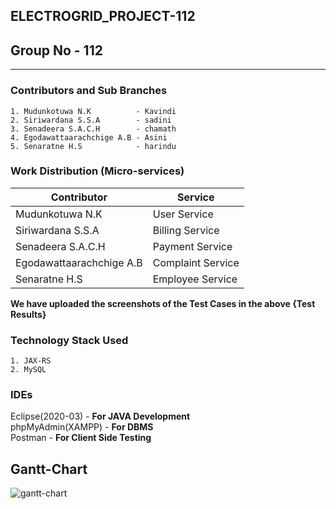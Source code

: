 ## ELECTROGRID_PROJECT-112
## Group No - 112
---
### Contributors and Sub Branches
    1. Mudunkotuwa N.K          - Kavindi
    2. Siriwardana S.S.A        - sadini
    3. Senadeera S.A.C.H        - chamath
    4. Egodawattaarachchige A.B - Asini
    5. Senaratne H.S            - harindu
    
### Work Distribution (Micro-services)    
    
| Contributor            | Service |
| -------------           | ------------- |
| Mudunkotuwa N.K            | User Service  |
| Siriwardana S.S.A           | Billing Service  |
| Senadeera S.A.C.H           | Payment Service  |
| Egodawattaarachchige A.B          | Complaint Service  |
| Senaratne H.S            | Employee Service  |


**We have uploaded the screenshots of the Test Cases in the above {Test Results}**

### Technology Stack Used
    1. JAX-RS
    2. MySQL
    
 ### IDEs
 Eclipse(2020-03)  - **For JAVA Development**<br/>
 phpMyAdmin(XAMPP) - **For DBMS**<br/>
 Postman           - **For Client Side Testing**
 
 ## Gantt-Chart 
![gantt-chart](https://user-images.githubusercontent.com/103487603/164912777-b69949a1-2f65-4b0d-a2ed-d9413602305f.png)
 

   

